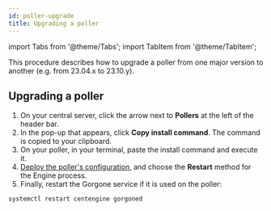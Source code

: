 ```yaml
---
id: poller-upgrade
title: Upgrading a poller
---
```


import Tabs from '@theme/Tabs';
import TabItem from '@theme/TabItem';

This procedure describes how to upgrade a poller from one major version to another (e.g. from 23.04.x to 23.10.y).

## Upgrading a poller

1. On your central server, click the arrow next to **Pollers** at the left of the header bar.
2. In the pop-up that appears, click **Copy install command**. The command is copied to your clipboard.
3. On your poller, in your terminal, paste the install command and execute it.
4. [Deploy the poller's configuration](../monitoring/monitoring-servers/deploying-a-configuration.md),
and choose the **Restart** method for the Engine process.
5. Finally, restart the Gorgone service if it is used on the poller:

  ```shell
  systemctl restart centengine gorgoned
  ```
  